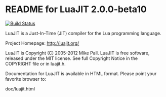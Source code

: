 README for LuaJIT 2.0.0-beta10
=============================

[![Build Status](https://secure.travis-ci.org/LuaDist/luajit.png?branch=master)](http://travis-ci.org/LuaDist/luajit)

LuaJIT is a Just-In-Time (JIT) compiler for the Lua programming language.

Project Homepage: http://luajit.org/

LuaJIT is Copyright (C) 2005-2012 Mike Pall.
LuaJIT is free software, released under the MIT license.
See full Copyright Notice in the COPYRIGHT file or in luajit.h.

Documentation for LuaJIT is available in HTML format.
Please point your favorite browser to:

 doc/luajit.html

